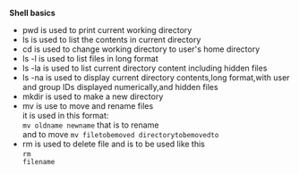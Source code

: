 **Shell basics**

- pwd is used to print current working directory<br/>
- ls is used to list the contents in current directory<br/>
- cd is used to change working directory to user's home directory<br/>
- ls -l is used to list files in long format <br/>
- ls -la is used to list current directory content including hidden files <br/>
- ls -na is used to display current directory contents,long format,with user and group IDs displayed numerically,and hidden files <br/>
- mkdir is used to make a new directory <br/>
- mv is use to move and rename files<br/> it is used in this format:<br/> <code>mv oldname newname</code> that is to rename <br/>and to move <code>mv filetobemoved directorytobemovedto</code>
- rm is used to delete file and is to be used like this <br/> <code>rm filename</code>
